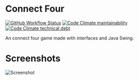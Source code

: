 # Connect Four
[![GitHub Workflow Status](https://img.shields.io/github/workflow/status/tactlessfish/connect-four/Java%20CI%20with%20Maven)](https://github.com/tactlessfish/connect-four/actions?query=workflow%3A%22Java+CI+with+Maven%22)
[![Code Climate maintainability](https://img.shields.io/codeclimate/maintainability/tactlessfish/connect-four)](https://codeclimate.com/github/tactlessfish/connect-four)
[![Code Climate technical debt](https://img.shields.io/codeclimate/tech-debt/tactlessfish/connect-four)](https://codeclimate.com/github/tactlessfish/connect-four/issues)

An connect four game made with interfaces and Java Swing. </br>
# Screenshots
![Screenshot](https://i.imgur.com/JgnYrcF.png)

